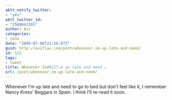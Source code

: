 ```yaml
---
aktt_notify_twitter:
- "yes"
aktt_twitter_id:
- "2508642165"
author: Avi
categories:
- none
date: "2009-07-06T23:58:07Z"
guid: http://aviflax.com/post/whenever-im-up-late-and-need/
id: 522
tags:
- tweet
title: Whenever I&#8217;m up late and need …
url: /post/whenever-im-up-late-and-need/
---
```

Whenever I&#8217;m up late and need to go to bed but don&#8217;t feel like it, I remember Nancy Kress&#8217; Beggars in Spain. I think I&#8217;ll re-read it soon.